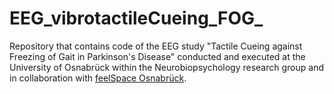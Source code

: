 # EEG_vibrotactileCueing_FOG_
Repository that contains code of the EEG study "Tactile Cueing against Freezing of Gait in Parkinson's Disease" conducted and executed at the University of Osnabrück within the Neurobiopsychology research group and in collaboration with [feelSpace Osnabrück](https://www.feelspace.de/). 
